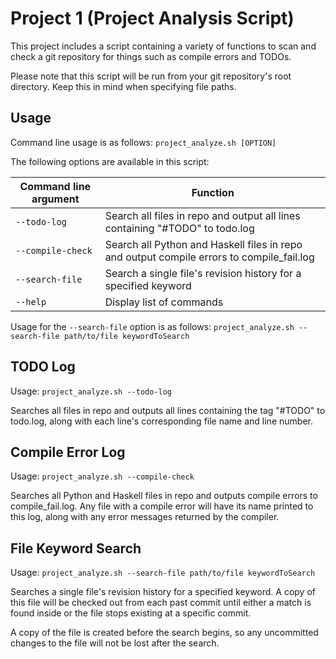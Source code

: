 # Project 1 (Project Analysis Script)

This project includes a script containing a variety of functions
to scan and check a git repository for things such as compile errors
and TODOs.

Please note that this script will be run from your git repository's root directory.
Keep this in mind when specifying file paths.

## Usage

Command line usage is as follows:
  `project_analyze.sh [OPTION]`

The following options are available in this script:

Command line argument  | Function
---------------------  | ---------
`--todo-log` | Search all files in repo and output all lines containing "#TODO" to todo.log
`--compile-check`  | Search all Python and Haskell files in repo and output compile errors to compile_fail.log
`--search-file` | Search a single file's revision history for a specified keyword
`--help`  | Display list of commands

Usage for the `--search-file` option is as follows:
  `project_analyze.sh --search-file path/to/file keywordToSearch`

## TODO Log
Usage: `project_analyze.sh --todo-log`

Searches all files in repo and outputs all lines containing the tag
"#TODO" to todo.log, along with each line's corresponding file name
and line number.

## Compile Error Log
Usage: `project_analyze.sh --compile-check`

Searches all Python and Haskell files in repo and outputs compile
errors to compile_fail.log. Any file with a compile error will
have its name printed to this log, along with any error messages
returned by the compiler.

## File Keyword Search
Usage: `project_analyze.sh --search-file path/to/file keywordToSearch`

Searches a single file's revision history for a specified keyword.
A copy of this file will be checked out from each past commit until
either a match is found inside or the file stops existing at a specific commit.

A copy of the file is created before the search begins, so any uncommitted changes
to the file will not be lost after the search.
